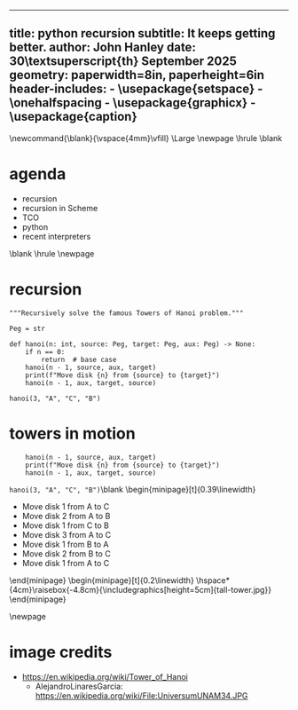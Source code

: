 
---
title: python recursion
subtitle: It keeps getting better.
author: John Hanley
date: 30\textsuperscript{th} September 2025
geometry: paperwidth=8in, paperheight=6in
header-includes:
    - \usepackage{setspace}
    - \onehalfspacing
    - \usepackage{graphicx}
    - \usepackage{caption}
---
[//]: # ( Copyright 2025 John Hanley. MIT Licensed. )

\newcommand{\blank}{\vspace{4mm}\vfill}
\Large
\newpage
\hrule
\blank

# agenda

- recursion
- recursion in Scheme
- TCO
- python
- recent interpreters

\blank
\hrule
\newpage

# recursion

```
"""Recursively solve the famous Towers of Hanoi problem."""

Peg = str

def hanoi(n: int, source: Peg, target: Peg, aux: Peg) -> None:
    if n == 0:
        return  # base case
    hanoi(n - 1, source, aux, target)
    print(f"Move disk {n} from {source} to {target}")
    hanoi(n - 1, aux, target, source)

hanoi(3, "A", "C", "B")
```

# towers in motion

```
    hanoi(n - 1, source, aux, target)
    print(f"Move disk {n} from {source} to {target}")
    hanoi(n - 1, aux, target, source)
```
`hanoi(3, "A", "C", "B")`\blank
\begin{minipage}[t]{0.39\linewidth}

- Move disk 1 from A to C
- Move disk 2 from A to B
- Move disk 1 from C to B
- Move disk 3 from A to C
- Move disk 1 from B to A
- Move disk 2 from B to C
- Move disk 1 from A to C

\end{minipage}
\begin{minipage}[t]{0.2\linewidth}
\hspace*{4cm}\raisebox{-4.8cm}{\includegraphics[height=5cm]{tall-tower.jpg}}
\end{minipage}


\newpage
# image credits

- https://en.wikipedia.org/wiki/Tower_of_Hanoi
  - AlejandroLinaresGarcia: https://en.wikipedia.org/wiki/File:UniversumUNAM34.JPG
